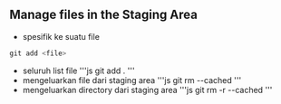 ## Manage files in the Staging Area
- spesifik ke suatu file
```js
git add <file>
```
- seluruh list file 
'''js
git add . 
'''
- mengeluarkan file dari staging area
'''js
git rm --cached <file>
'''
- mengeluarkan directory dari staging area
'''js
 git rm -r --cached <directory>
'''
